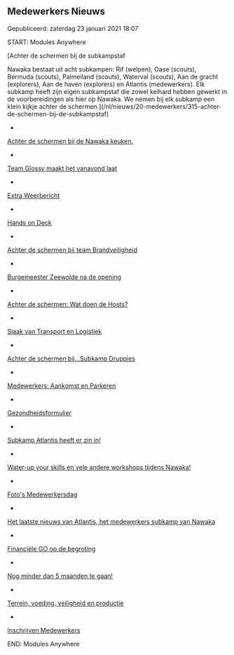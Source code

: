 


Medewerkers Nieuws
-------------------





 Gepubliceerd: zaterdag 23 januari 2021 18:07
   



 START: Modules Anywhere 


[Achter de schermen bij de subkampstaf
 




 Nawaka bestaat uit acht subkampen: Rif (welpen), Oase (scouts), Bermuda (scouts), Palmeiland (scouts), Waterval (scouts), Aan de gracht (explorers), Aan de haven (explorers) en Atlantis (medewerkers). Elk subkamp heeft zijn eigen subkampstaf die zowel keihard hebben gewerkt in de voorbereidingen als hier op Nawaka. We nemen bij elk subkamp een klein kijkje achter de schermen.](/nl/nieuws/20-medewerkers/315-achter-de-schermen-bij-de-subkampstaf)






* 


[Achter de schermen bij de Nawaka keuken.](/nl/nieuws/20-medewerkers/288-achter-de-schermen-bij-de-nawaka-keuken)


* 


[Team Glossy maakt het vanavond laat](/nl/nieuws/20-medewerkers/278-team-glossy-maakt-het-vanavond-laat)


* 


[Extra Weerbericht](/nl/nieuws/20-medewerkers/258-extra-weerbericht)


* 


[Hands on Deck](/nl/nieuws/20-medewerkers/240-hands-on-deck)


* 


[Achter de schermen bij team Brandveiligheid](/nl/nieuws/20-medewerkers/222-achter-de-schermen-bij-team-brandveiligheid)


* 


[Burgemeester Zeewolde na de opening](/nl/nieuws/20-medewerkers/210-burgemeester-zeewolde-na-de-opening)


* 


[Achter de schermen: Wat doen de Hosts?](/nl/nieuws/20-medewerkers/202-achter-de-schermen-wat-doen-de-hosts)


* 


[Sjaak van Transport en Logistiek](/nl/nieuws/20-medewerkers/169-sjaak-van-transport-en-logistiek)


* 


[Achter de schermen bij...Subkamp Druppies](/nl/nieuws/20-medewerkers/164-achter-de-schermen-bij-subkamp-druppies)


* 


[Medewerkers: Aankomst en Parkeren](/nl/nieuws/20-medewerkers/117-aankomst-en-parkeren-tijdens-nawaka)


* 


[Gezondheidsformulier](/nl/nieuws/20-medewerkers/115-gezondheidsformulier)


* 


[Subkamp Atlantis heeft er zin in!](/nl/nieuws/20-medewerkers/116-subkamp-atlantis-heeft-er-zin-in)


* 


[Water-up your skills en vele andere workshops tijdens Nawaka!](/nl/nieuws/20-medewerkers/109-workshops-medewerkers-en-troepstaf-2)


* 


[Foto's Medewerkersdag](/nl/nieuws/20-medewerkers/99-foto-s-medewerkersdag)


* 


[Het laatste nieuws van Atlantis, het medewerkers subkamp van Nawaka](/nl/nieuws/20-medewerkers/93-het-laatste-nieuws-van-atlantis-het-medewerkers-subkamp-van-nawaka)


* 


[Financiële GO op de begroting](/nl/nieuws/20-medewerkers/92-financiele-go)


* 


[Nog minder dan 5 maanden te gaan!](/nl/nieuws/20-medewerkers/91-nog-minder-dan-5-maanden-te-gaan)


* 


[Terrein, voeding, veiligheid en productie](/nl/nieuws/20-medewerkers/74-terrein-voeding-veiligheid-en-productie)


* 


[Inschrijven Medewerkers](/nl/nieuws/20-medewerkers/62-inschrijving-medewerkers-geopend)






 END: Modules Anywhere 


